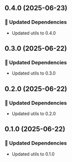## 0.4.0 (2025-06-23)

### 🧱 Updated Dependencies

- Updated utils to 0.4.0

## 0.3.0 (2025-06-22)

### 🧱 Updated Dependencies

- Updated utils to 0.3.0

## 0.2.0 (2025-06-22)

### 🧱 Updated Dependencies

- Updated utils to 0.2.0

## 0.1.0 (2025-06-22)

### 🧱 Updated Dependencies

- Updated utils to 0.1.0